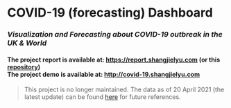 # COVID-19 (forecasting) Dashboard

### *Visualization and Forecasting about COVID-19 outbreak in the UK & World*

#### The project report is available at: https://report.shangjielyu.com (or this [repository](https://github.com/josephlyu/Report))<br>The project demo is available at: http://covid-19.shangjielyu.com

> This project is no longer maintained. The data as of 20 April 2021 (the latest update) can be found [here](data/reference) for future references. 